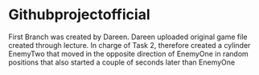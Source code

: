 # Githubprojectofficial
First Branch was created by Dareen. Dareen uploaded original game file created through lecture. In charge of Task 2, therefore created a cylinder EnemyTwo that moved in the opposite direction of EnemyOne in random positions that also started a couple of seconds later than EnemyOne
